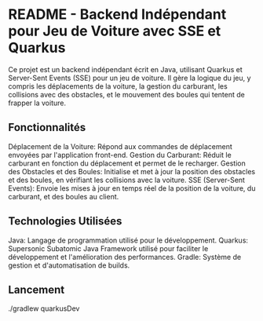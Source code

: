 # README - Backend Indépendant pour Jeu de Voiture avec SSE et Quarkus
Ce projet est un backend indépendant écrit en Java, utilisant Quarkus et Server-Sent Events (SSE) pour un jeu de voiture. Il gère la logique du jeu, y compris les déplacements de la voiture, la gestion du carburant, les collisions avec des obstacles, et le mouvement des boules qui tentent de frapper la voiture.

## Fonctionnalités
Déplacement de la Voiture: Répond aux commandes de déplacement envoyées par l'application front-end.
Gestion du Carburant: Réduit le carburant en fonction du déplacement et permet de le recharger.
Gestion des Obstacles et des Boules: Initialise et met à jour la position des obstacles et des boules, en vérifiant les collisions avec la voiture.
SSE (Server-Sent Events): Envoie les mises à jour en temps réel de la position de la voiture, du carburant, et des boules au client.

## Technologies Utilisées

Java: Langage de programmation utilisé pour le développement.
Quarkus: Supersonic Subatomic Java Framework utilisé pour faciliter le développement et l'amélioration des performances.
Gradle: Système de gestion et d'automatisation de builds.

## Lancement

./gradlew quarkusDev

